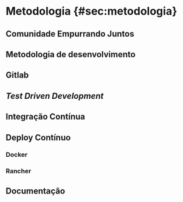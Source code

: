 # Metodologia {#sec:metodologia}
## Comunidade Empurrando Juntos
## Metodologia de desenvolvimento
## Gitlab
## _Test Driven Development_
## Integração Contínua
## Deploy Contínuo
### Docker
### Rancher
## Documentação

